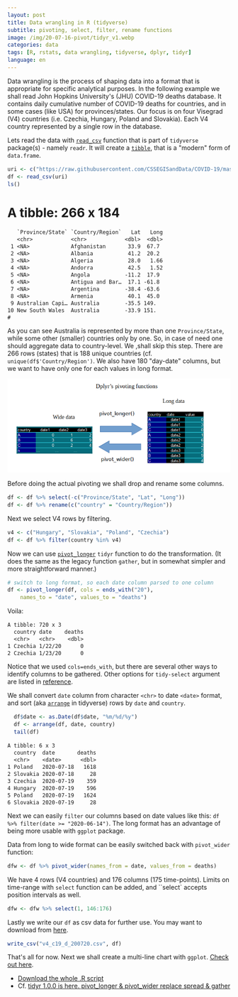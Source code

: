 ```yaml
---
layout: post
title: Data wrangling in R (tidyverse)
subtitle: pivoting, select, filter, rename functions
image: /img/20-07-16-pivot/tidyr_v1.webp
categories: data
tags: [R, rstats, data wrangling, tidyverse, dplyr, tidyr]
language: en
---
```


Data wrangling is the process of shaping data into a format that is appropriate for specific analytical purposes. In the following example we shall read John Hopkins University's (JHU) COVID-19 deaths database. It contains daily cumulative number of COVID-19 deaths for countries, and in some cases (like USA) for provinces/states. Our focus is on four Visegrad (V4) countries (i.e. Czechia, Hungary, Poland and Slovakia). Each V4 country represented by a single row in the database. 

Lets read the data with [`read_csv`](https://readr.tidyverse.org/reference/read_delim.html) function that is part of `tidyverse` package(s) - namely `readr`. It will create a [`tibble`](https://tibble.tidyverse.org/), that is a "modern" form of `data.frame`.

```r
uri <- c("https://raw.githubusercontent.com/CSSEGISandData/COVID-19/master/csse_covid_19_data/csse_covid_19_time_series/time_series_covid19_deaths_global.csv")
df <- read_csv(uri)
ls()
```

# A tibble: 266 x 184
       `Province/State` `Country/Region`   Lat   Long
       <chr>            <chr>            <dbl>  <dbl>
     1 <NA>             Afghanistan       33.9  67.7
     2 <NA>             Albania           41.2  20.2
     3 <NA>             Algeria           28.0   1.66
     4 <NA>             Andorra           42.5   1.52
     5 <NA>             Angola           -11.2  17.9
     6 <NA>             Antigua and Bar…  17.1 -61.8
     7 <NA>             Argentina        -38.4 -63.6
     8 <NA>             Armenia           40.1  45.0
     9 Australian Capi… Australia        -35.5 149.
    10 New South Wales  Australia        -33.9 151.
    #
 
As you can see Australia is represented by more than one `Province/State`, while some other (smaller) countries only by one. So, in case of need one should aggregate data to country-level. We ,shall skip this step.
There are 266 rows (states) that is 188 unique countries (cf. `unique(df$'Country/Region')`. We also have 180 "day-date" columns, but we want to have only one for each values in long format.

![pivoting.png](/img/20-07-16-pivot/pivoting.png)

Before doing the actual pivoting we shall drop and rename some columns.

```r
df <- df %>% select(-c("Province/State", "Lat", "Long"))
df <- df %>% rename(c("country" = "Country/Region"))
```

Next we select V4 rows by filtering.

```r
v4 <- c("Hungary", "Slovakia", "Poland", "Czechia")
df <- df %>% filter(country %in% v4)
```

Now we can use [`pivot_longer`](https://tidyr.tidyverse.org/reference/pivot_longer.html) `tidyr` function to do the transformation. (It does the same as the legacy function `gather`, but in somewhat simpler and more straightforward manner.)

```r
# switch to long format, so each date column parsed to one column
df <- pivot_longer(df, cols = ends_with("20"),
    names_to = "date", values_to = "deaths")
```

Voila: 

    A tibble: 720 x 3
      country date    deaths
      <chr>   <chr>    <dbl>
    1 Czechia 1/22/20      0
    2 Czechia 1/23/20      0

Notice that we used `cols=ends_with`, but there are several other ways to identify columns to be gathered. Other options for `tidy-select` argument are listed in [reference](https://tidyselect.r-lib.org/reference/language.html).  

We shall convert `date` column from character ``<chr>`` to date `<date>` format, and sort (aka [`arrange`](https://dplyr.tidyverse.org/reference/arrange.html) in tidyverse) rows by `date` and `country`.

```r
  df$date <- as.Date(df$date, "%m/%d/%y")
  df <- arrange(df, date, country)
  tail(df)
```


    A tibble: 6 x 3
      country  date       deaths
      <chr>    <date>      <dbl>
    1 Poland   2020-07-18   1618
    2 Slovakia 2020-07-18     28
    3 Czechia  2020-07-19    359
    4 Hungary  2020-07-19    596
    5 Poland   2020-07-19   1624
    6 Slovakia 2020-07-19     28

Next we can easily `filter` our columns based on date values like this: `df %>% filter(date >= "2020-06-14")`. The long format has an advantage of being more usable with `ggplot` package. 

Data from long to wide format can be easily switched back with `pivot_wider` function:

```r
dfw <- df %>% pivot_wider(names_from = date, values_from = deaths)
```

We have 4 rows (V4 countries) and 176 columns (175 time-points). Limits on time-range with `select` function can be added, and ``select` accepts position intervals as well.   

```r
dfw <- dfw %>% select(1, 146:176)
```
Lastly we write our `df` as csv data for further use. You may want to download from [here](etc/v4_c19_d_200720.csv).

```r
write_csv("v4_c19_d_200720.csv", df) 
```

That's all for now. Next we shall create a multi-line chart with `ggplot`. [Check out here](../2020-07-19-linechart/index.html).

* [Download the whole .R script](/img/20-07-16-pivot/pivot.R)
* Cf. [tidyr 1.0.0 is here. pivot_longer & pivot_wider replace spread & gather](https://cmdlinetips.com/2019/09/pivot_longer-and-pivot_wider-in-tidyr/)

